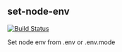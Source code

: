 ## set-node-env
[![Build Status](https://travis-ci.com/bytetalk/set-node-env.svg?branch=master)](https://travis-ci.com/bytetalk/set-node-env)

Set node env from .env or .env.mode
